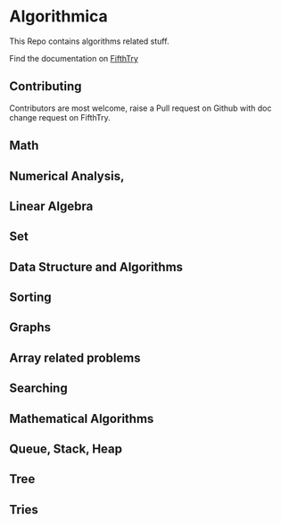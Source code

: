 # Algorithmica
This Repo contains algorithms related stuff.

Find the documentation on [FifthTry](https://www.fifthtry.com/abrar/rust-algorithms/)

## Contributing

Contributors are most welcome, raise a Pull request on Github with doc change request on FifthTry. 

## Math
Numerical Analysis, 
-- 
Linear Algebra
-- 
Set
--

## Data Structure and Algorithms 

Sorting
-- 
Graphs
-- 
Array related problems
-- 
Searching
-- 
Mathematical Algorithms
--
Queue, Stack, Heap
--
Tree
--
Tries
--
